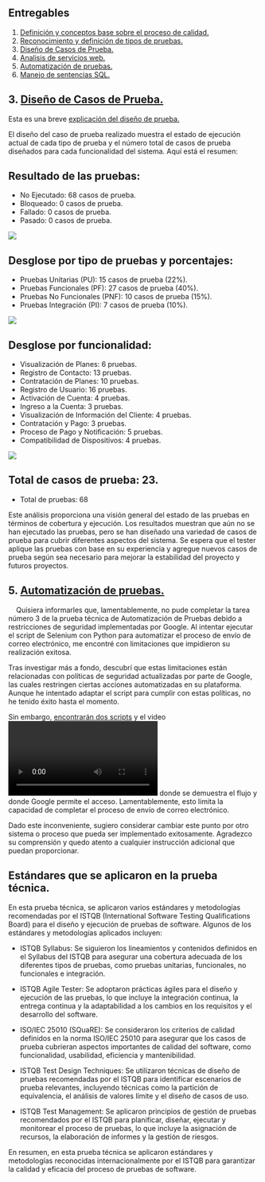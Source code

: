 ## Entregables

1. [Definición y conceptos base sobre el proceso de calidad.](Definición-y-conceptos-base-sobre-el-proceso-de-calidad)
2. [Reconocimiento y definición de tipos de pruebas.](Reconocimiento-y-definición-de-tipos-de-pruebas)
3. [Diseño de Casos de Prueba.](Diseño-de-Casos-de-Prueba)
4. [Analisis de servicios web.](Analisis-de-servicios-web)
5. [Automatización de pruebas.](Automatización-de-pruebas)
6. [Manejo de sentencias SQL.](Manejo-de-sentencias-SQL)

## 3. [Diseño de Casos de Prueba.](Diseño-de-Casos-de-Prueba)

Esta es una breve [explicación del diseño de prueba.](Diseño-de-Casos-de-Prueba/ExplicaciónDiseñoPrueba.mp4)

El diseño del caso de prueba realizado muestra el estado de ejecución actual de cada tipo de prueba y el número total de casos de prueba diseñados para cada funcionalidad del sistema. Aquí está el resumen:

## Resultado de las pruebas:
- No Ejecutado: 68 casos de prueba.
- Bloqueado: 0 casos de prueba.
- Fallado: 0 casos de prueba.
- Pasado: 0 casos de prueba.

![](Diseño-de-Casos-de-Prueba/ResumenEstadistica/EstadosPruebasTotal.png)

## Desglose por tipo de pruebas y porcentajes:
- Pruebas Unitarias (PU): 15 casos de prueba (22%).
- Pruebas Funcionales (PF): 27 casos de prueba (40%).
- Pruebas No Funcionales (PNF): 10 casos de prueba (15%).
- Pruebas Integración (PI): 7 casos de prueba (10%).

![](Diseño-de-Casos-de-Prueba/ResumenEstadistica/TiposPruebaTotal.png)


## Desglose por funcionalidad:
- Visualización de Planes: 6 pruebas.
- Registro de Contacto: 13 pruebas.
- Contratación de Planes: 10 pruebas.
- Registro de Usuario: 16 pruebas.
- Activación de Cuenta: 4 pruebas.
- Ingreso a la Cuenta: 3 pruebas.
- Visualización de Información del Cliente: 4 pruebas.
- Contratación y Pago: 3 pruebas.
- Proceso de Pago y Notificación: 5 pruebas.
- Compatibilidad de Dispositivos: 4 pruebas.

![](Diseño-de-Casos-de-Prueba/ResumenEstadistica/CasosPruebasTotal.png)

## Total de casos de prueba: 23.
- Total de pruebas: 68 

Este análisis proporciona una visión general del estado de las pruebas en términos de cobertura y ejecución. Los resultados muestran que aún no se han ejecutado las pruebas, pero se han diseñado una variedad de casos de prueba para cubrir diferentes aspectos del sistema. Se espera que el tester aplique las pruebas con base en su experiencia y agregue nuevos casos de prueba según sea necesario para mejorar la estabilidad del proyecto y futuros proyectos.

## 5. [Automatización de pruebas.](Automatización-de-pruebas)
    
Quisiera informarles que, lamentablemente, no pude completar la tarea número 3 de la prueba técnica de Automatización de Pruebas debido a restricciones de seguridad implementadas por Google. Al intentar ejecutar el script de Selenium con Python para automatizar el proceso de envío de correo electrónico, me encontré con limitaciones que impidieron su realización exitosa.

Tras investigar más a fondo, descubrí que estas limitaciones están relacionadas con políticas de seguridad actualizadas por parte de Google, las cuales restringen ciertas acciones automatizadas en su plataforma. Aunque he intentado adaptar el script para cumplir con estas políticas, no he tenido éxito hasta el momento.

Sin embargo, [encontrarán dos scripts](Automatización-de-pruebas/AutomatizaciónPruebaQUIPU/) y el video ![aquí](Automatización-de-pruebas/VideoPruebaAutomatizada.mp4) donde se demuestra el flujo y donde Google permite el acceso. Lamentablemente, esto limita la capacidad de completar el proceso de envío de correo electrónico.

Dado este inconveniente, sugiero considerar cambiar este punto por otro sistema o proceso que pueda ser implementado exitosamente. Agradezco su comprensión y quedo atento a cualquier instrucción adicional que puedan proporcionar.

## Estándares que se aplicaron en la prueba técnica.

En esta prueba técnica, se aplicaron varios estándares y metodologías recomendadas por el ISTQB (International Software Testing Qualifications Board) para el diseño y ejecución de pruebas de software. Algunos de los estándares y metodologías aplicados incluyen:

- ISTQB Syllabus: Se siguieron los lineamientos y contenidos definidos en el Syllabus del ISTQB para asegurar una cobertura adecuada de los diferentes tipos de pruebas, como pruebas unitarias, funcionales, no funcionales e integración.

- ISTQB Agile Tester: Se adoptaron prácticas ágiles para el diseño y ejecución de las pruebas, lo que incluye la integración continua, la entrega continua y la adaptabilidad a los cambios en los requisitos y el desarrollo del software.

- ISO/IEC 25010 (SQuaRE): Se consideraron los criterios de calidad definidos en la norma ISO/IEC 25010 para asegurar que los casos de prueba cubrieran aspectos importantes de calidad del software, como funcionalidad, usabilidad, eficiencia y mantenibilidad.

- ISTQB Test Design Techniques: Se utilizaron técnicas de diseño de pruebas recomendadas por el ISTQB para identificar escenarios de prueba relevantes, incluyendo técnicas como la partición de equivalencia, el análisis de valores límite y el diseño de casos de uso.

- ISTQB Test Management: Se aplicaron principios de gestión de pruebas recomendados por el ISTQB para planificar, diseñar, ejecutar y monitorear el proceso de pruebas, lo que incluye la asignación de recursos, la elaboración de informes y la gestión de riesgos.

En resumen, en esta prueba técnica se aplicaron estándares y metodologías reconocidas internacionalmente por el ISTQB para garantizar la calidad y eficacia del proceso de pruebas de software.